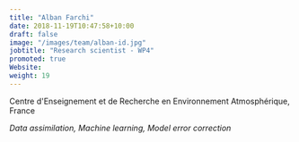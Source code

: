 ```yaml
---
title: "Alban Farchi"
date: 2018-11-19T10:47:58+10:00
draft: false
image: "/images/team/alban-id.jpg"
jobtitle: "Research scientist - WP4"
promoted: true
Website:
weight: 19
---
```


Centre d'Enseignement et de Recherche en Environnement Atmosphérique, France

*Data assimilation, Machine learning, Model error correction*
